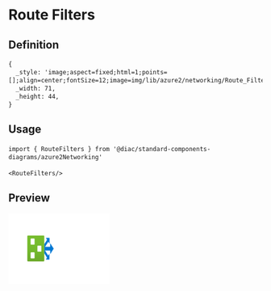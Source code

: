 # Route Filters

## Definition

```
{
  _style: 'image;aspect=fixed;html=1;points=[];align=center;fontSize=12;image=img/lib/azure2/networking/Route_Filters.svg;strokeColor=none;',
  _width: 71,
  _height: 44,
}
```

## Usage

```
import { RouteFilters } from '@diac/standard-components-diagrams/azure2Networking'

<RouteFilters/>
```

## Preview

<img src="./route-filters.png" width="200"/>
